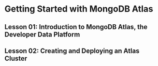 # Getting Started with MongoDB Atlas

## Lesson 01: Introduction to MongoDB Atlas, the Developer Data Platform

## Lesson 02: Creating and Deploying an Atlas Cluster